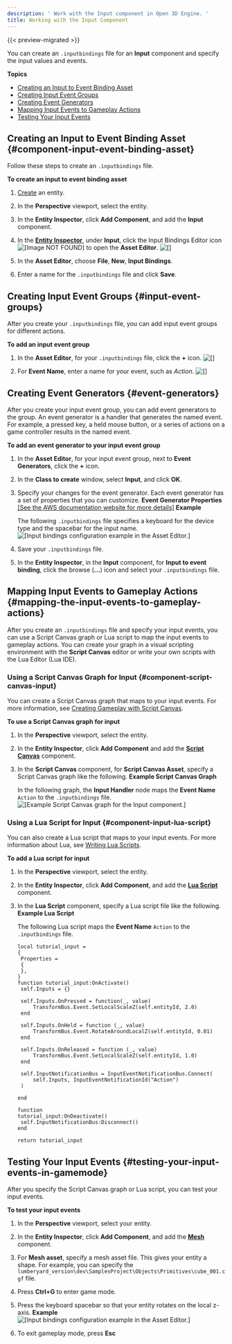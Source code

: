 ```yaml
---
description: ' Work with the Input component in Open 3D Engine. '
title: Working with the Input Component
---
```


{{< preview-migrated >}}

You can create an `.inputbindings` file for an **Input** component and specify the input values and events\.

**Topics**
+ [Creating an Input to Event Binding Asset](#component-input-event-binding-asset)
+ [Creating Input Event Groups](#input-event-groups)
+ [Creating Event Generators](#event-generators)
+ [Mapping Input Events to Gameplay Actions](#mapping-the-input-events-to-gameplay-actions)
+ [Testing Your Input Events](#testing-your-input-events-in-gamemode)

## Creating an Input to Event Binding Asset {#component-input-event-binding-asset}

Follow these steps to create an `.inputbindings` file\.

**To create an input to event binding asset**

1. [Create](/docs/userguide/creating-entity.md) an entity\.

1.  In the **Perspective** viewport, select the entity\.

1. In the **Entity Inspector**, click **Add Component**, and add the **Input** component\.

1. In the [**Entity Inspector**](/docs/user-guide/editor/entity-inspector.md), under **Input**, click the Input Bindings Editor icon ![\[Image NOT FOUND\]](/images/user-guide/component/component-input-edit-icon.png) to open the **Asset Editor**\.
![\[\]](/images/user-guide/component/input-component-properties-1.png)

1. In the **Asset Editor**, choose **File**, **New**, **Input Bindings**\.

1. Enter a name for the `.inputbindings` file and click **Save**\.

## Creating Input Event Groups {#input-event-groups}

After you create your `.inputbindings` file, you can add input event groups for different actions\.

**To add an input event group**

1. In the **Asset Editor**, for your `.inputbindings` file, click the **\+** icon\.
![\[\]](/images/user-guide/component/input-component-properties-2.png)

1. For **Event Name**, enter a name for your event, such as *Action*\.
![\[\]](/images/user-guide/component/input-component-properties-3.png)

## Creating Event Generators {#event-generators}

After you create your input event group, you can add event generators to the group\. An event generator is a handler that generates the named event\. For example, a pressed key, a held mouse button, or a series of actions on a game controller results in the named event\.

**To add an event generator to your input event group**

1. In the **Asset Editor**, for your input event group, next to **Event Generators**, click the **\+** icon\.

1. In the **Class to create** window, select **Input**, and click **OK**\.

1. Specify your changes for the event generator\. Each event generator has a set of properties that you can customize\.
**Event Generator Properties**
[\[See the AWS documentation website for more details\]](/docs/userguide/working-with-the-input-component)
**Example**

   The following `.inputbindings` file specifies a keyboard for the device type and the spacebar for the input name\.
![\[Input bindings configuration example in the Asset Editor.\]](/images/user-guide/component/input-configuration-properties-2.png)

1. Save your `.inputbindings` file\.

1. In the **Entity Inspector**, in the **Input** component, for **Input to event binding**, click the browse \(**…**\) icon and select your `.inputbindings` file\.

## Mapping Input Events to Gameplay Actions {#mapping-the-input-events-to-gameplay-actions}

After you create an `.inputbindings` file and specify your input events, you can use a Script Canvas graph or Lua script to map the input events to gameplay actions\. You can create your graph in a visual scripting environment with the **Script Canvas** editor or write your own scripts with the Lua Editor \(Lua IDE\)\.

### Using a Script Canvas Graph for Input {#component-script-canvas-input}

You can create a Script Canvas graph that maps to your input events\. For more information, see [Creating Gameplay with Script Canvas](/docs/user-guide/features/scripting/script-canvas/intro.md)\.

**To use a Script Canvas graph for input**

1. In the **Perspective** viewport, select the entity\.

1. In the **Entity Inspector**, click **Add Component** and add the **[Script Canvas](/docs/user-guide/features/components/script-canvas.md)** component\.

1. In the **Script Canvas** component, for **Script Canvas Asset**, specify a Script Canvas graph like the following\.
**Example Script Canvas Graph**

   In the following graph, the **Input Handler** node maps the **Event Name** `Action` to the `.inputbindings` file\.
![\[Example Script Canvas graph for the Input component.\]](/images/user-guide/component/input-configuration-script-canvas-example.png)

### Using a Lua Script for Input {#component-input-lua-script}

You can also create a Lua script that maps to your input events\. For more information about Lua, see [Writing Lua Scripts](/docs/user-guide/features/scripting/lua/_index.md)\.

**To add a Lua script for input**

1. In the **Perspective** viewport, select the entity\.

1. In the **Entity Inspector**, click **Add Component**, and add the **[Lua Script](/docs/user-guide/features/components/lua-script.md)** component\.

1. In the **Lua Script** component, specify a Lua script file like the following\.
**Example Lua Script**

   The following Lua script maps the **Event Name** `Action` to the `.inputbindings` file\.

   ```
   local tutorial_input =
   {
   	Properties =
   	{
   	},
   }
   function tutorial_input:OnActivate()
   	self.Inputs = {}

   	self.Inputs.OnPressed = function(_, value)
   		TransformBus.Event.SetLocalScaleZ(self.entityId, 2.0)
   	end

   	self.Inputs.OnHeld = function (_, value)
   		TransformBus.Event.RotateAroundLocalZ(self.entityId, 0.01)
   	end

   	self.Inputs.OnReleased = function (_, value)
   		TransformBus.Event.SetLocalScaleZ(self.entityId, 1.0)
   	end

   	self.InputNotificationBus = InputEventNotificationBus.Connect(
   		self.Inputs, InputEventNotificationId("Action")
   	)

   end

   function
   tutorial_input:OnDeactivate()
   	self.InputNotificationBus:Disconnect()
   end

   return tutorial_input
   ```

## Testing Your Input Events {#testing-your-input-events-in-gamemode}

After you specify the Script Canvas graph or Lua script, you can test your input events\.

**To test your input events**

1. In the **Perspective** viewport, select your entity\.

1. In the **Entity Inspector**, click **Add Component**, and add the **[Mesh](/docs/userguide/components/static-mesh.md)** component\.

1. For **Mesh asset**, specify a mesh asset file\. This gives your entity a shape\. For example, you can specify the `lumberyard_version\dev\SamplesProject\Objects\Primitives\cube_001.cgf` file\.

1. Press **Ctrl\+G** to enter game mode\.

1. Press the keyboard spacebar so that your entity rotates on the local z\-axis\.
**Example**
![\[Input bindings configuration example in the Asset Editor.\]](/images/user-guide/component/input-configuration-example-gamemode.gif)

1.  To exit gameplay mode, press **Esc**